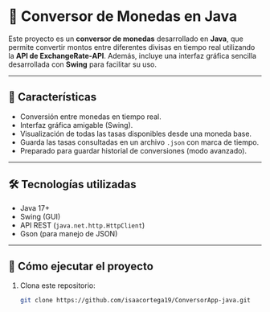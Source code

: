 # 💱 Conversor de Monedas en Java

Este proyecto es un **conversor de monedas** desarrollado en **Java**, que permite convertir montos entre diferentes divisas en tiempo real utilizando la **API de ExchangeRate-API**. Además, incluye una interfaz gráfica sencilla desarrollada con **Swing** para facilitar su uso.

---

## 🧩 Características

- Conversión entre monedas en tiempo real.
- Interfaz gráfica amigable (Swing).
- Visualización de todas las tasas disponibles desde una moneda base.
- Guarda las tasas consultadas en un archivo `.json` con marca de tiempo.
- Preparado para guardar historial de conversiones (modo avanzado).

---



## 🛠️ Tecnologías utilizadas

- Java 17+
- Swing (GUI)
- API REST (`java.net.http.HttpClient`)
- Gson (para manejo de JSON)

---

## 🔧 Cómo ejecutar el proyecto

1. Clona este repositorio:

   ```bash
   git clone https://github.com/isaacortega19/ConversorApp-java.git
